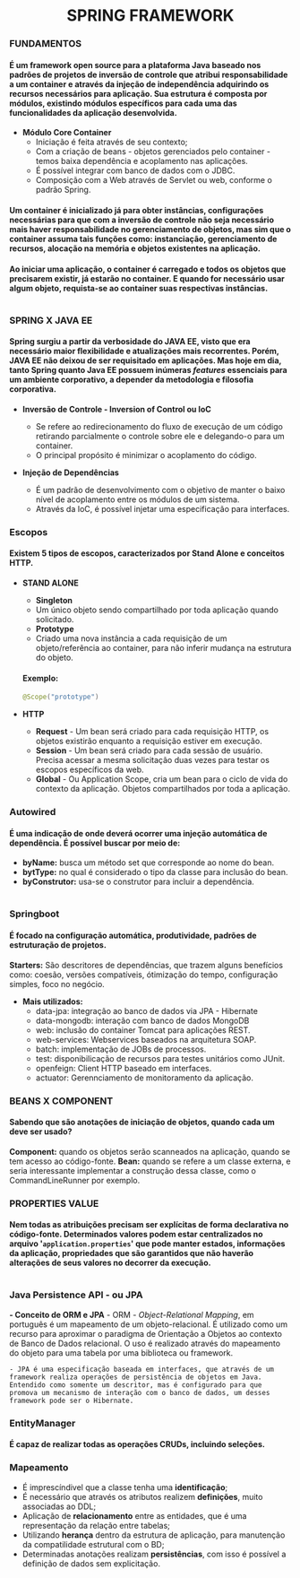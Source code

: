 <h1 align="center"><strong>SPRING FRAMEWORK</h1></strong>

### FUNDAMENTOS
#### É um framework open source para a plataforma Java baseado nos padrões de projetos de inversão de controle que atribui responsabilidade a um container e através da injeção de independência adquirindo os recursos necessários para aplicação. Sua estrutura é composta por módulos, existindo módulos específicos para cada uma das funcionalidades da aplicação desenvolvida.

- __Módulo Core Container__
  - Iniciação é feita através de seu contexto;
  - Com a criação de beans - objetos gerenciados pelo container - temos baixa dependência e acoplamento nas aplicações.
  - É possível integrar com banco de dados com o JDBC.
  - Composição com a Web através de Servlet ou web, conforme o padrão Spring.

#### Um container é inicializado já para obter instâncias, configurações necessárias para que com a inversão de controle não seja necessário mais haver responsabilidade no gerenciamento de objetos, mas sim que o container assuma tais funções como: instanciação, gerenciamento de recursos, alocação na memória e objetos existentes na aplicação.

#### Ao iniciar uma aplicação, o container é carregado e todos os objetos que precisarem existir, já estarão no container. E quando for necessário usar algum objeto, requista-se ao container suas respectivas instâncias.

#

### __SPRING X JAVA EE__
#### Spring surgiu a partir da verbosidade do JAVA EE, visto que era necessário maior flexibilidade e atualizações mais recorrentes. Porém, JAVA EE não deixou de ser requisitado em aplicações. Mas hoje em dia, tanto Spring quanto Java EE possuem inúmeras _features_ essenciais para um ambiente corporativo, a depender da metodologia e filosofia corporativa.

- __Inversão de Controle - Inversion of Control ou IoC__
   - Se refere ao redirecionamento do fluxo de execução de um código retirando parcialmente o controle sobre ele e delegando-o para um container.
   - O principal propósito é minimizar o acoplamento do código.

- __Injeção de Dependências__
  - É um padrão de desenvolvimento com o objetivo de manter o baixo nível de acoplamento entre os módulos de um sistema.
  - Através da IoC, é possível injetar uma especificação para interfaces.

### __Escopos__
#### Existem 5 tipos de escopos, caracterizados por __Stand Alone__ e __conceitos HTTP__.

- __STAND ALONE__
  - __Singleton__
  - Um único objeto sendo compartilhado por toda aplicação quando solicitado.
  - __Prototype__
  - Criado uma nova instância a cada requisição de um objeto/referência ao container, para não inferir mudança na estrutura do objeto.
  #### Exemplo:
  ~~~java
  @Scope("prototype")
  ~~~



- __HTTP__
  - __Request__ - Um bean será criado para cada requisição HTTP, os objetos existirão enquanto a requisição estiver em execução.
  - __Session__ - Um bean será criado para cada sessão de usuário. Precisa acessar a mesma solicitação duas vezes para testar os escopos específicos da web.
  - __Global__ - Ou Application Scope, cria um bean para o ciclo de vida do contexto da aplicação. Objetos compartilhados por toda a aplicação.

### __Autowired__
#### É uma indicação de onde deverá ocorrer uma injeção automática de dependência. É possível buscar por meio de:
- __byName:__ busca um método set que corresponde ao nome do bean.
- __bytType:__ no qual é considerado o tipo da classe para inclusão do bean.
- __byConstrutor:__ usa-se o construtor para incluir a dependência.

#

### __Springboot__
#### É focado na configuração automática, produtividade, padrões de estruturação de projetos.

__Starters:__ São descritores de dependências, que trazem alguns benefícios como: coesão, versões compatíveis, ótimização do tempo, configuração simples, foco no negócio.

  - __Mais utilizados:__
    - data-jpa: integração ao banco de dados via JPA - Hibernate
    - data-mongodb: interação com banco de dados MongoDB
    - web: inclusão do container Tomcat para aplicações REST.
    - web-services: Webservices baseados na arquitetura SOAP.
    - batch: implementação de JOBs de processos.
    - test: disponibilicação de recursos para testes unitários como JUnit.
    - openfeign: Client HTTP baseado em interfaces.
    - actuator: Gerennciamento de monitoramento da aplicação.

### __BEANS X COMPONENT__
#### Sabendo que são anotações de iniciação de objetos, quando cada um deve ser usado?

__Component:__ quando os objetos serão scanneados na aplicação, quando se tem acesso ao código-fonte.
__Bean:__ quando se refere a um classe externa, e seria interessante implementar a construção dessa classe, como o CommandLineRunner por exemplo.


### __PROPERTIES VALUE__
#### Nem todas as atribuições precisam ser explícitas de forma declarativa no código-fonte. Determinados valores podem estar centralizados no arquivo '```application.properties```' que pode manter estados, informações da aplicação, propriedades que são garantidos que não haverão alterações de seus valores no decorrer da execução.

#

### __Java Persistence API - ou JPA__

__- Conceito de ORM e JPA__
    - ORM - _Object-Relational Mapping_, em português é um mapeamento de um objeto-relacional. É utilizado como um recurso para aproximar o paradigma de Orientação a Objetos ao contexto de Banco de Dados relacional. O uso é realizado através do mapeamento do objeto para uma tabela por uma biblioteca ou framework.

    - JPA é uma especificação baseada em interfaces, que através de um framework realiza operações de persistência de objetos em Java. Entendido como somente um descritor, mas é configurado para que promova um mecanismo de interação com o banco de dados, um desses framework pode ser o Hibernate.

### __EntityManager__
#### É capaz de realizar todas as operações CRUDs, incluindo seleções.

### __Mapeamento__

- É imprescíndivel que a classe tenha uma __identificação__;
- É necessário que através os atributos realizem __definições__, muito associadas ao DDL;
- Aplicação de __relacionamento__ entre as entidades, que é uma representação da relação entre tabelas;
- Utilizando __herança__ dentro da estrutura de aplicação, para manutenção da compatilidade estrutural com o BD;
- Determinadas anotações realizam __persistências__, com isso é possível a definição de dados sem explicitação.




